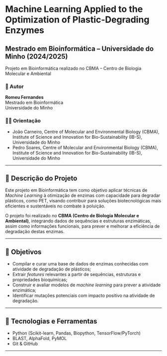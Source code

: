 # Machine Learning Applied to the Optimization of Plastic-Degrading Enzymes

## Mestrado em Bioinformática – Universidade do Minho (2024/2025)
Projeto em Bioinformática realizado no CBMA – Centro de Biologia Molecular e Ambiental

### 👤 Autor
**Romeu Fernandes**  
Mestrado em Bioinformática  
Universidade do Minho

### 🧑‍🏫 Orientação
- João Carneiro, Centre of Molecular and Environmental Biology (CBMA), Institute of Science and Innovation for Bio-Sustainability (IB-S), Universidade do Minho  
- Pedro Soares, Centre of Molecular and Environmental Biology (CBMA), Institute of Science and Innovation for Bio-Sustainability (IB-S), Universidade do Minho  

---

## 📌 Descrição do Projeto

Este projeto em Bioinformática tem como objetivo aplicar técnicas de *Machine Learning* à otimização de enzimas com capacidade para degradar plásticos, como PET, visando contribuir para soluções biotecnológicas mais eficientes e sustentáveis no combate à poluição.

O projeto foi realizado no **CBMA (Centro de Biologia Molecular e Ambiental)**, integrando dados de sequências e estruturas enzimáticas, assim como informações funcionais, para prever e melhorar a eficiência de degradação destas enzimas.

---

## 🔬 Objetivos

- Compilar e curar uma base de dados de enzimas conhecidas com atividade de degradação de plásticos;
- Extrair *features* relevantes a partir de sequências, estruturas e propriedades bioquímicas;
- Construir e avaliar modelos de *machine learning* para prever a atividade enzimática;
- Identificar mutações potenciais com impacto positivo na atividade de degradação.

---

## 🧰 Tecnologias e Ferramentas

- Python (Scikit-learn, Pandas, Biopython, TensorFlow/PyTorch)
- BLAST, AlphaFold, PyMOL
- Git & GitHub

---
